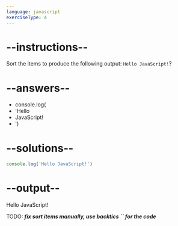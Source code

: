 ```yaml
---
language: javascript
exerciseType: 4
---
```


# --instructions--

Sort the items to produce the following output: `Hello JavaScript!`?

# --answers--

- console.log(
- 'Hello 
- JavaScript!
- ')

# --solutions--

```javascript
console.log('Hello JavaScript!')
```

# --output--

Hello JavaScript!

TODO: ___fix sort items manually, use backtics `` for the code___
